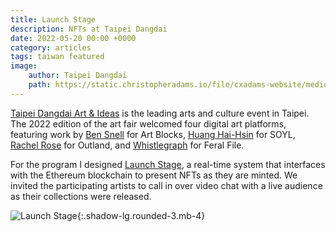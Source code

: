 ```yaml
---
title: Launch Stage
description: NFTs at Taipei Dangdai
date: 2022-05-20 00:00 +0000
category: articles
tags: taiwan featured
image:
    author: Taipei Dangdai
    path: https://static.christopheradams.io/file/cxadams-website/medium/other/2022/taipei-dangdai-2022/284547233_339737218268457_796128295586667004_n.jpg
---
```


[Taipei Dangdai Art & Ideas][Taipei Dangdai] is the leading arts and culture
event in Taipei. The 2022 edition of the art fair welcomed four digital art
platforms, featuring work by [Ben Snell] for Art Blocks, [Huang Hai-Hsin] for SOYL,
[Rachel Rose] for Outland, and [Whistlegraph] for Feral File.

For the program I designed [Launch Stage], a real-time system that interfaces
with the Ethereum blockchain to present NFTs as they are minted. We invited the
participating artists to call in over video chat with a live audience as their
collections were released.

![Launch Stage](https://static.christopheradams.io/file/cxadams-website/medium/other/2022/taipei-dangdai-2022/NFT-Taipei-Dangdai_live_Cattleya-53-by-Ben-Snell.png){:.shadow-lg.rounded-3.mb-4}

[Taipei Dangdai]: https://taipeidangdai.com/
[Launch Stage]: https://static.christopheradams.io/file/cxadams-website/large/other/2022/taipei-dangdai-2022/NFT-Taipei-Dangdai_Home.jpg
[Ben Snell]: https://www.artblocks.io/project/308
[Huang Hai-Hsin]: https://soyl.one/collection/1/0x8Dbf6686106d1204AfcD3f57c6e7b31323C672c4
[Rachel Rose]: https://outland.art/rachel-rose/
[Whistlegraph]: https://feralfile.com/exhibitions/ten-whistlegraphs-thv
